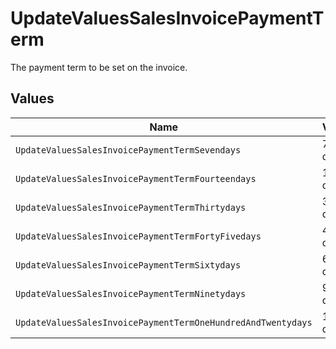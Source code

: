 # UpdateValuesSalesInvoicePaymentTerm

The payment term to be set on the invoice.


## Values

| Name                                                         | Value                                                        |
| ------------------------------------------------------------ | ------------------------------------------------------------ |
| `UpdateValuesSalesInvoicePaymentTermSevendays`               | 7 days                                                       |
| `UpdateValuesSalesInvoicePaymentTermFourteendays`            | 14 days                                                      |
| `UpdateValuesSalesInvoicePaymentTermThirtydays`              | 30 days                                                      |
| `UpdateValuesSalesInvoicePaymentTermFortyFivedays`           | 45 days                                                      |
| `UpdateValuesSalesInvoicePaymentTermSixtydays`               | 60 days                                                      |
| `UpdateValuesSalesInvoicePaymentTermNinetydays`              | 90 days                                                      |
| `UpdateValuesSalesInvoicePaymentTermOneHundredAndTwentydays` | 120 days                                                     |